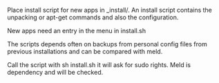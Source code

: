 Place install script for new apps in _install/. An install script contains the unpacking or apt-get commands and also the configuration.

New apps need an entry in the menu in install.sh

The scripts depends often on backups from personal config files from previous installations and can be compared with meld.

Call the script with sh install.sh it will ask for sudo rights. Meld is dependency and will be checked.

